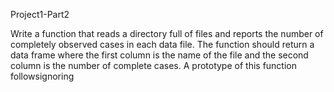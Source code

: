 Project1-Part2

Write a function that reads a directory full of files and reports the number of completely observed cases in each data file. The function should return a 
data frame where the first column is the name of the file and the second column is the number of complete cases. A prototype of this function followsignoring 
